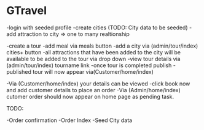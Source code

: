 # GTravel

-login with seeded profile
-create cities (TODO: City data to be seeded)
  -add attraction to city => one to many realtionship

-create a tour
  -add meal via meals button
  -add a city via (admin/tour/index) cities+ button
    -all attractions that have been added to the city will be available to be added to the tour via drop down
-view tour details via (admin/tour/index) tourname link
-once tour is completed publish
  -published tour will now appear via(Customer/home/index)
  
-Via (Customer/home/index) your details can be viewed
  -click book now and add customer details to place an order
-Via (Admin/home/index) cutomer order should now appear on home page as pending task.

TODO:

-Order confirmation
-Order Index
-Seed City data
    
 
